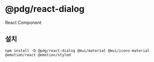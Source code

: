 # @pdg/react-dialog

React Component

## 설치
```
npm install -D @pdg/react-dialog @mui/material @mui/icons-material @emotion/react @emotion/styled
```
